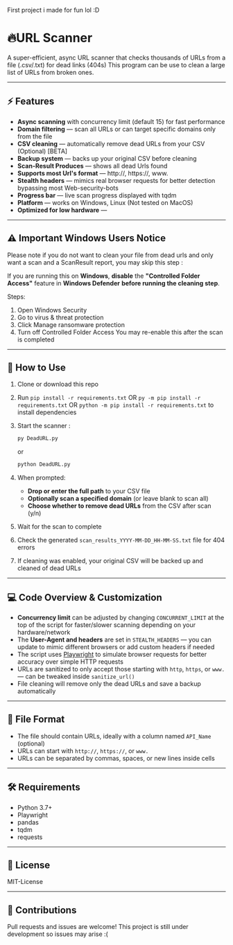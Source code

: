 First project i made for fun lol :D

# 🔥URL Scanner

A super-efficient, async URL scanner that checks thousands of URLs from a file (.csv/.txt) for dead links (404s)
This program can be use to clean a large list of URLs from broken ones.

---

## ⚡ Features

- **Async scanning** with concurrency limit (default 15) for fast performance  
- **Domain filtering** — scan all URLs or can target specific domains only from the file 
- **CSV cleaning** — automatically remove dead URLs from your CSV (Optional) [BETA]
- **Backup system** — backs up your original CSV before cleaning  
- **Scan-Result Produces** — shows all dead Urls found
- **Supports most Url's format** — http://, https://, www.
- **Stealth headers** — mimics real browser requests for better detection bypassing most Web-security-bots 
- **Progress bar** — live scan progress displayed with tqdm  
- **Platform** — works on Windows, Linux  (Not tested on MacOS)
- **Optimized for low hardware** — 

---

## ⚠️ Important Windows Users Notice

Please note if you do not want to clean your file from dead urls and only want a scan and a ScanResult report, you may skip this step  :

If you are running this on **Windows**, **disable** the **"Controlled Folder Access"** feature in **Windows Defender** **before running the cleaning step**.

Steps:
   1. Open Windows Security
   2. Go to virus & threat protection
   3. Click Manage ransomware protection
   4. Turn off Controlled Folder Access
You may re-enable this after the scan is completed

---

## 🚀 How to Use

1. Clone or download this repo  
2. Run `pip install -r requirements.txt` 
   OR  `py -m pip install -r requirements.txt` 
   OR  `python -m pip install -r requirements.txt` to install dependencies  
3. Start the scanner :

    ```bash
    py DeadURL.py
    ```
    or
     ```bash
    python DeadURL.py
    ```

4. When prompted:  
    - **Drop or enter the full path** to your CSV file  
    - **Optionally scan a specified domain** (or leave blank to scan all)  
    - **Choose whether to remove dead URLs** from the CSV after scan (y/n)  
5. Wait for the scan to complete  
6. Check the generated `scan_results_YYYY-MM-DD_HH-MM-SS.txt` file for 404 errors  
7. If cleaning was enabled, your original CSV will be backed up and cleaned of dead URLs  

---

## 💻 Code Overview & Customization

- **Concurrency limit** can be adjusted by changing `CONCURRENT_LIMIT` at the top of the script for faster/slower scanning depending on your hardware/network  
- The **User-Agent and headers** are set in `STEALTH_HEADERS` — you can update to mimic different browsers or add custom headers if needed  
- The script uses [Playwright](https://playwright.dev/python/) to simulate browser requests for better accuracy over simple HTTP requests   
- URLs are sanitized to only accept those starting with `http`, `https`, or `www.` — can be tweaked inside `sanitize_url()`  
- File cleaning will remove only the dead URLs and save a backup automatically  

---

## 📁 File Format

- The file should contain URLs, ideally with a column named `API_Name` (optional)  
- URLs can start with `http://`, `https://`, or `www.`  
- URLs can be separated by commas, spaces, or new lines inside cells  

---

## 🛠️ Requirements

- Python 3.7+  
- Playwright  
- pandas  
- tqdm  
- requests  

---

## 📜 License
MIT-License


---

## 🤝 Contributions

Pull requests and issues are welcome! 
This project is still under development so issues may arise :(